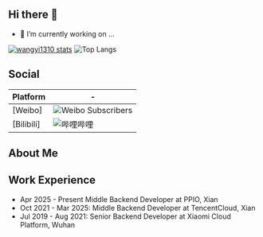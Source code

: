 ## Hi there 👋

- 🔭 I’m currently working on ...


[![wangyi1310 stats](https://github-readme-stats.vercel.app/api?username=wangyi1310&theme=dark&show_icons=true)](https://github.com/wangyi1310)
![Top Langs](https://github-readme-stats.vercel.app/api/top-langs/?username=wangyi1310&hide_progress=true)

## Social
| Platform                               | -                                                                                                                         |
| -------------------------------------- | ------------------------------------------------------------------------------------------------------------------------- |
| [Weibo]  | ![Weibo Subscribers](https://badge.is26.com/youtube-subscribers)|
| [Bilibili] | ![哔哩哔哩](https://badge.is26.com/bilibili) 

## About Me


## Work Experience
- Apr 2025 - Present   Middle Backend Developer at PPIO, Xian  
- Oct 2021 - Mar 2025: Middle Backend Developer at TencentCloud, Xian  
- Jul 2019 - Aug 2021: Senior Backend Developer at Xiaomi Cloud Platform, Wuhan

